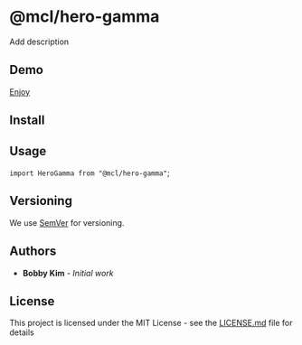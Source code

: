 # @mcl/hero-gamma

Add description

## Demo

[Enjoy]({%sbLink%})

## Install

## Usage

`import HeroGamma from "@mcl/hero-gamma"`;

## Versioning

We use [SemVer](http://semver.org/) for versioning.

## Authors

- **Bobby Kim** - _Initial work_

## License

This project is licensed under the MIT License - see the [LICENSE.md](./LICENSE.md) file for details
